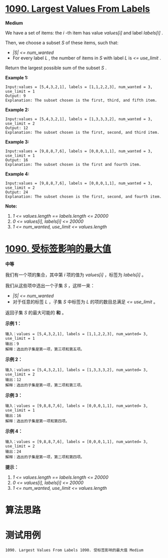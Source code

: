 # [1090. Largest Values From Labels][enTitle]

**Medium**

We have a set of items: the  *i* -th item has value  *values[i]*  and label  *labels[i]* .

Then, we choose a subset  *S*  of these items, such that:

-  *|S| <= num_wanted*  
- For every label  *L* , the number of items in  *S*  with label  *L*  is  *<= use_limit* .

Return the largest possible sum of the subset  *S* .




**Example 1:** 

```
Input:values = [5,4,3,2,1], labels = [1,1,2,2,3], num_wanted = 3, use_limit = 1
Output: 9
Explanation: The subset chosen is the first, third, and fifth item.
```


**Example 2:** 

```
Input:values = [5,4,3,2,1], labels = [1,3,3,3,2], num_wanted = 3, use_limit = 2
Output: 12
Explanation: The subset chosen is the first, second, and third item.
```


**Example 3:** 

```
Input:values = [9,8,8,7,6], labels = [0,0,0,1,1], num_wanted = 3, use_limit = 1
Output: 16
Explanation: The subset chosen is the first and fourth item.
```


**Example 4:** 

```
Input:values = [9,8,8,7,6], labels = [0,0,0,1,1], num_wanted = 3, use_limit = 2
Output: 24
Explanation: The subset chosen is the first, second, and fourth item.
```



**Note:** 

1.  *1 <= values.length == labels.length <= 20000*  
2.  *0 <= values[i], labels[i] <= 20000*  
3.  *1 <= num_wanted, use_limit <= values.length* 










# [1090. 受标签影响的最大值][cnTitle]

**中等**

我们有一个项的集合，其中第  *i*  项的值为  *values[i]* ，标签为  *labels[i]* 。

我们从这些项中选出一个子集  *S* ，这样一来：

-  *|S| <= num_wanted*  
- 对于任意的标签  *L* ，子集  *S*  中标签为  *L*  的项的数目总满足  *<= use_limit* 。

返回子集  *S*  的最大可能的 **和** 。



**示例 1：** 

```
输入：values = [5,4,3,2,1], labels = [1,1,2,2,3], num_wanted= 3, use_limit = 1
输出：9
解释：选出的子集是第一项，第三项和第五项。

```

**示例 2：** 

```
输入：values = [5,4,3,2,1], labels = [1,3,3,3,2], num_wanted= 3, use_limit = 2
输出：12
解释：选出的子集是第一项，第二项和第三项。

```

**示例 3：** 

```
输入：values = [9,8,8,7,6], labels = [0,0,0,1,1], num_wanted= 3, use_limit = 1
输出：16
解释：选出的子集是第一项和第四项。

```

**示例 4：** 

```
输入：values = [9,8,8,7,6], labels = [0,0,0,1,1], num_wanted= 3, use_limit = 2
输出：24
解释：选出的子集是第一项，第二项和第四项。

```



**提示：** 

1.  *1 <= values.length == labels.length <= 20000*  
2.  *0 <= values[i], labels[i] <= 20000*  
3.  *1 <= num_wanted, use_limit <= values.length* 




# 算法思路

# 测试用例
```
1090. Largest Values From Labels 1090. 受标签影响的最大值 Medium
```

[enTitle]: https://leetcode.com/problems/largest-values-from-labels/
[cnTitle]: https://leetcode-cn.com/problems/largest-values-from-labels/
